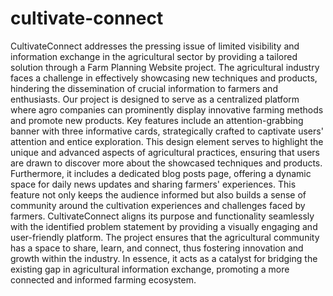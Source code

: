 # cultivate-connect
CultivateConnect addresses the pressing issue of limited visibility and information exchange in the agricultural sector by providing a tailored solution through a Farm Planning Website project. The agricultural industry faces a challenge in effectively showcasing new techniques and products, hindering the dissemination of crucial information to farmers and enthusiasts. Our project is designed to serve as a centralized platform where agro companies can prominently display innovative farming methods and promote new products.
Key features include an attention-grabbing banner with three informative cards, strategically crafted to captivate users' attention and entice exploration. This design element serves to highlight the unique and advanced aspects of agricultural practices, ensuring that users are drawn to discover more about the showcased techniques and products.
Furthermore, it includes a dedicated blog posts page, offering a dynamic space for daily news updates and sharing farmers' experiences. This feature not only keeps the audience informed but also builds a sense of community around the cultivation experiences and challenges faced by farmers.
CultivateConnect aligns its purpose and functionality seamlessly with the identified problem statement by providing a visually engaging and user-friendly platform. The project ensures that the agricultural community has a space to share, learn, and connect, thus fostering innovation and growth within the industry. In essence, it acts as a catalyst for bridging the existing gap in agricultural information exchange, promoting a more connected and informed farming ecosystem.
